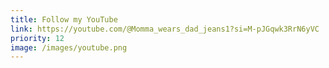 ```yaml
---
title: Follow my YouTube
link: https://youtube.com/@Momma_wears_dad_jeans1?si=M-pJGqwk3RrN6yVC
priority: 12
image: /images/youtube.png
---
```


